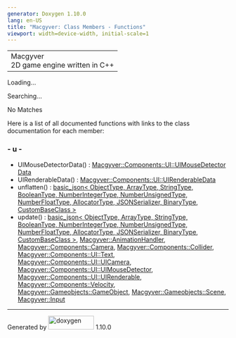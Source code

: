 ```yaml
---
generator: Doxygen 1.10.0
lang: en-US
title: "Macgyver: Class Members - Functions"
viewport: width=device-width, initial-scale=1
---
```


<div id="top">

<div id="titlearea">

<table data-cellspacing="0" data-cellpadding="0">
<colgroup>
<col style="width: 100%" />
</colgroup>
<tbody>
<tr id="projectrow" class="odd">
<td id="projectalign"><div id="projectname">
Macgyver
</div>
<div id="projectbrief">
2D game engine written in C++
</div></td>
</tr>
</tbody>
</table>

</div>

<div id="main-nav">

</div>

</div>

<div id="MSearchSelectWindow"
onmouseover="return searchBox.OnSearchSelectShow()"
onmouseout="return searchBox.OnSearchSelectHide()"
onkeydown="return searchBox.OnSearchSelectKey(event)">

</div>

<div id="MSearchResultsWindow">

<div id="MSearchResults">

<div class="SRPage">

<div id="SRIndex">

<div id="SRResults">

</div>

<div id="Loading" class="SRStatus">

Loading...

</div>

<div id="Searching" class="SRStatus">

Searching...

</div>

<div id="NoMatches" class="SRStatus">

No Matches

</div>

</div>

</div>

</div>

</div>

<div class="contents">

<div class="textblock">

Here is a list of all documented functions with links to the class
documentation for each member:

</div>

### <span id="index_u"></span>- u -

- UIMouseDetectorData() : <a
  href="struct_macgyver_1_1_components_1_1_u_i_1_1_u_i_mouse_detector_data.html#af0abf11f4055ab2cc41034a363484f98"
  class="el">Macgyver::Components::UI::UIMouseDetectorData</a>
- UIRenderableData() : <a
  href="struct_macgyver_1_1_components_1_1_u_i_1_1_u_i_renderable_data.html#adda11435b582563ef2d2192757add8b9"
  class="el">Macgyver::Components::UI::UIRenderableData</a>
- unflatten() : <a href="classbasic__json.html#abdb57996898f80522e9abbb5e1e61e46"
  class="el">basic_json&lt; ObjectType, ArrayType, StringType,
  BooleanType, NumberIntegerType, NumberUnsignedType, NumberFloatType,
  AllocatorType, JSONSerializer, BinaryType, CustomBaseClass &gt;</a>
- update() : <a href="classbasic__json.html#a3819f393e82396782ccc22785575b01d"
  class="el">basic_json&lt; ObjectType, ArrayType, StringType,
  BooleanType, NumberIntegerType, NumberUnsignedType, NumberFloatType,
  AllocatorType, JSONSerializer, BinaryType, CustomBaseClass &gt;</a>,
  <a
  href="class_macgyver_1_1_animation_handler.html#aaed2122d1268881c37da014864dd777d"
  class="el">Macgyver::AnimationHandler</a>, <a
  href="struct_macgyver_1_1_components_1_1_camera.html#abbb366251f67df48f8e5663b80dd0586"
  class="el">Macgyver::Components::Camera</a>, <a
  href="struct_macgyver_1_1_components_1_1_collider.html#a3df80261886a302e3f699ea316837e2a"
  class="el">Macgyver::Components::Collider</a>, <a
  href="struct_macgyver_1_1_components_1_1_u_i_1_1_text.html#aa82ad75be88138ac97e8a94c79dec9a3"
  class="el">Macgyver::Components::UI::Text</a>, <a
  href="struct_macgyver_1_1_components_1_1_u_i_1_1_u_i_camera.html#aff800f4a93d84a4d08261d9600509027"
  class="el">Macgyver::Components::UI::UICamera</a>, <a
  href="struct_macgyver_1_1_components_1_1_u_i_1_1_u_i_mouse_detector.html#a61c2197b75c5b2f30a8f4f5151ebc762"
  class="el">Macgyver::Components::UI::UIMouseDetector</a>, <a
  href="struct_macgyver_1_1_components_1_1_u_i_1_1_u_i_renderable.html#a6c03210b80e09818645d2e7f359aabc7"
  class="el">Macgyver::Components::UI::UIRenderable</a>, <a
  href="struct_macgyver_1_1_components_1_1_velocity.html#a4d3b471d418ac6c54d44ce2cc38b331f"
  class="el">Macgyver::Components::Velocity</a>, <a
  href="class_macgyver_1_1_gameobjects_1_1_game_object.html#a6ffd10b6c9510d1f9ea502017d6d92ef"
  class="el">Macgyver::Gameobjects::GameObject</a>, <a
  href="class_macgyver_1_1_gameobjects_1_1_scene.html#aa88683c13dc882a21d75bacd2ef4b8c4"
  class="el">Macgyver::Gameobjects::Scene</a>, <a
  href="class_macgyver_1_1_input.html#aa7fe26710dd863d11737bf2f6de4ad05"
  class="el">Macgyver::Input</a>

</div>

------------------------------------------------------------------------

<span class="small">Generated
by [<img src="doxygen.svg" class="footer" width="104" height="31"
alt="doxygen" />](https://www.doxygen.org/index.html) 1.10.0</span>
